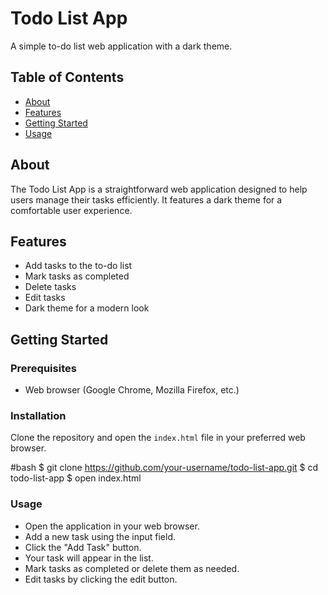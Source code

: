 # Todo List App

A simple to-do list web application with a dark theme.

## Table of Contents
- [About](#about)
- [Features](#features)
- [Getting Started](#getting-started)
- [Usage](#usage)

## About

The Todo List App is a straightforward web application designed to help users manage their tasks efficiently. It features a dark theme for a comfortable user experience.

## Features

- Add tasks to the to-do list
- Mark tasks as completed
- Delete tasks
- Edit tasks
- Dark theme for a modern look

## Getting Started

### Prerequisites

- Web browser (Google Chrome, Mozilla Firefox, etc.)

### Installation

Clone the repository and open the `index.html` file in your preferred web browser.

#bash
$ git clone https://github.com/your-username/todo-list-app.git
$ cd todo-list-app
$ open index.html


### Usage

- Open the application in your web browser.
- Add a new task using the input field.
- Click the "Add Task" button.
- Your task will appear in the list.
- Mark tasks as completed or delete them as needed.
- Edit tasks by clicking the edit button.
